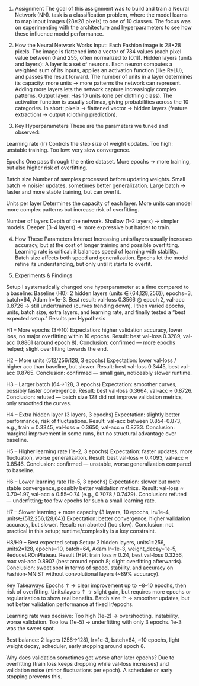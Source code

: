 1. Assignment
The goal of this assignment was to build and train a Neural Network (NN). task is a classification problem, where the model learns to map input images (28×28 pixels) to one of 10 classes.
The focus was on experimenting with the architecture and hyperparameters to see how these influence model performance.

2. How the Neural Network Works
Input: Each Fashion image is 28×28 pixels. The image is flattened into a vector of 784 values (each pixel value between 0 and 255, often normalized to [0,1]).
Hidden layers (units and layers):
A layer is a set of neurons.
Each neuron computes a weighted sum of its inputs, applies an activation function (like ReLU), and passes the result forward.
The number of units in a layer determines its capacity: more units → more patterns the network can represent.
Adding more layers lets the network capture increasingly complex patterns.
Output layer: Has 10 units (one per clothing class). The activation function is usually softmax, giving probabilities across the 10 categories.
In short: pixels → flattened vector → hidden layers (feature extraction) → output (clothing prediction).

3. Key Hyperparameters
These are the parameters we tuned and observed:

Learning rate (lr)
Controls the step size of weight updates.
Too high: unstable training. Too low: very slow convergence.

Epochs
One pass through the entire dataset.
More epochs → more training, but also higher risk of overfitting.

Batch size
Number of samples processed before updating weights.
Small batch → noisier updates, sometimes better generalization.
Large batch → faster and more stable training, but can overfit.

Units per layer
Determines the capacity of each layer.
More units can model more complex patterns but increase risk of overfitting.

Number of layers
Depth of the network.
Shallow (1–2 layers) → simpler models.
Deeper (3–4 layers) → more expressive but harder to train.

4. How These Parameters Interact
Increasing units/layers usually increases accuracy, but at the cost of longer training and possible overfitting.
Learning rate is critical: it balances speed of learning with stability.
Batch size affects both speed and generalization.
Epochs let the model refine its understanding, but only until it starts to overfit.

5. Experiments & Findings

Setup
I systematically changed one hyperparameter at a time compared to a baseline:
Baseline (H0): 2 hidden layers (units ∈ {64,128,256}), epochs=3, batch=64, Adam lr=1e-3.
Best result: val-loss 0.3566 @ epoch 2, val-acc 0.8726 → still undertrained (curves trending down).
I then varied epochs, units, batch size, extra layers, and learning rate, and finally tested a “best expected setup.”
Results per Hypothesis

H1 – More epochs (3→10)
Expectation: higher validation accuracy, lower loss, no major overfitting within 10 epochs.
Result: best val-loss 0.3289, val-acc 0.8861 (around epoch 8).
Conclusion: confirmed — more epochs helped; slight overfitting towards the end.

H2 – More units (512/256/128, 3 epochs)
Expectation: lower val-loss / higher acc than baseline, but slower.
Result: best val-loss 0.3445, best val-acc 0.8765.
Conclusion: confirmed — small gain, noticeably slower runtime.

H3 – Larger batch (64→128, 3 epochs)
Expectation: smoother curves, possibly faster convergence.
Result: best val-loss 0.3664, val-acc ≈ 0.8726.
Conclusion: refuted — batch size 128 did not improve validation metrics, only smoothed the curves.

H4 – Extra hidden layer (3 layers, 3 epochs)
Expectation: slightly better performance, risk of fluctuations.
Result: val-acc between 0.854–0.873, e.g., train ≈ 0.3345, val-loss ≈ 0.3650, val-acc ≈ 0.8733.
Conclusion: marginal improvement in some runs, but no structural advantage over baseline.

H5 – Higher learning rate (1e-2, 3 epochs)
Expectation: faster updates, more fluctuation, worse generalization.
Result: best val-loss ≈ 0.4093, val-acc ≈ 0.8546.
Conclusion: confirmed — unstable, worse generalization compared to baseline.

H6 – Lower learning rate (1e-5, 3 epochs)
Expectation: slower but more stable convergence, possibly better validation metrics.
Result: val-loss ≈ 0.70–1.97, val-acc ≈ 0.55–0.74 (e.g., 0.7078 / 0.7429).
Conclusion: refuted — underfitting; too few epochs for such a small learning rate.

H7 – Slower learning + more capacity (3 layers, 10 epochs, lr=1e-4, units∈{512,256,128,64})
Expectation: better convergence, higher validation accuracy, but slower.
Result: run aborted (too slow).
Conclusion: not practical in this setup; runtime/complexity is a key constraint.

H8/H9 – Best expected setup
Setup: 2 hidden layers, units1=256, units2=128, epochs=10, batch=64, Adam lr=1e-3, weight_decay=1e-5, ReduceLROnPlateau.
Result (H9): train loss ≈ 0.24, best val-loss 0.3256, max val-acc 0.8907 (best around epoch 8; slight overfitting afterwards).
Conclusion: sweet spot in terms of speed, stability, and accuracy on Fashion-MNIST without convolutional layers (~89% accuracy).

Key Takeaways
Epochs ↑ → clear improvement up to ~8–10 epochs, then risk of overfitting.
Units/layers ↑ → slight gain, but requires more epochs or regularization to show real benefits.
Batch size ↑ → smoother updates, but not better validation performance at fixed lr/epochs.

Learning rate was decisive:
Too high (1e-2) → overshooting, instability, worse validation.
Too low (1e-5) → underfitting with only 3 epochs.
1e-3 was the sweet spot.

Best balance: 2 layers (256→128), lr=1e-3, batch=64, ~10 epochs, light weight decay, scheduler, early stopping around epoch 8.

Why does validation sometimes get worse after later epochs?
Due to overfitting (train loss keeps dropping while val-loss increases) and validation noise (minor fluctuations per epoch). A scheduler or early stopping prevents this.


